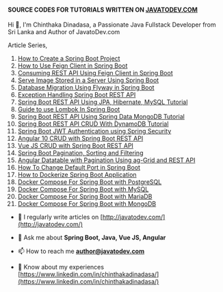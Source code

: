 #### SOURCE CODES FOR TUTORIALS WRITTEN ON [JAVATODEV.COM](http://javatodev.com)

Hi 👋, I'm Chinthaka Dinadasa, a Passionate Java Fullstack Developer from Sri Lanka and Author of JavatoDev.com

Article Series,

1. [How to Create a Spring Boot Project](http://javatodev.com/how-to-create-a-spring-boot-project/)
2. [How to Use Feign Client in Spring Boot](https://javatodev.com/how-to-use-feign-client-in-spring-boot/)
3. [Consuming REST API Using Feign Client in Spring Boot](https://javatodev.com/consuming-rest-api-using-feign-client-in-spring-boot/)
4. [Serve Image Stored in a Server Using Spring Boot](https://javatodev.com/serve-image-stored-in-server-using-spring-boot/)
5. [Database Migration Using Flyway in Spring Boot](https://javatodev.com/flyway-spring-boot/)
6. [Exception Handling Spring Boot REST API](https://javatodev.com/exception-handling-spring-boot/) 
7. [Spring Boot REST API Using JPA, Hibernate, MySQL Tutorial](https://javatodev.com/spring-boot-mysql/) 
8. [Guide to use Lombok In Spring Boot](https://javatodev.com/lombok-spring-boot/) 
9. [Spring Boot REST API Using Spring Data MongoDB Tutorial](https://javatodev.com/spring-boot-mongodb-crud-api/) 
10. [Spring Boot REST API CRUD With DynamoDB Tutorial](https://javatodev.com/spring-boot-dynamo-db-crud-tutorial/)
11. [Spring Boot JWT Authentication using Spring Security](https://javatodev.com/spring-boot-jwt-authentication/)
12. [Angular 10 CRUD with Spring Boot REST API](https://javatodev.com/angular-10-crud-with-spring-boot-rest-api/)  
13. [Vue JS CRUD with Spring Boot REST API](https://javatodev.com/vue-js-crud-with-vuetify/)   
14. [Spring Boot Pagination, Sorting and Filtering](https://javatodev.com/spring-boot-pagination-sorting-and-filtering/)  
15. [Angular Datatable with Pagination Using ag-Grid and REST API](https://javatodev.com/angular-datatable-with-pagination-using-ag-grid-and-rest-api/)  
16. [How To Change Default Port in Spring Boot](https://javatodev.com/how-to-change-default-port-in-spring-boot/)  
17. [How to Dockerize Spring Boot Application](https://javatodev.com/how-to-dockerize-spring-boot-application/)  
18. [Docker Compose For Spring Boot with PostgreSQL](https://javatodev.com/docker-compose-spring-boot-postgresql/)  
19. [Docker Compose For Spring Boot with MySQL](https://javatodev.com/docker-compose-for-spring-boot-with-mysql/)  
20. [Docker Compose For Spring Boot with MariaDB](https://javatodev.com/docker-compose-for-spring-boot-with-mariadb/)  
21. [Docker Compose For Spring Boot with MongoDB](https://javatodev.com/docker-compose-for-spring-boot-with-mongodb/)


- 📝 I regularly write articles on [http://javatodev.com/](http://javatodev.com/)

- 💬 Ask me about **Spring Boot, Java, Vue JS, Angular**

- 📫 How to reach me **author@javatodev.com**

- 📄 Know about my experiences [https://www.linkedin.com/in/chinthakadinadasa/](https://www.linkedin.com/in/chinthakadinadasa/)
